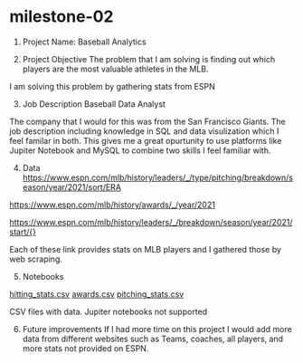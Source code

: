 # milestone-02

1. Project Name: Baseball Analytics
  
2. Project Objective
The problem that I am solving is finding out which players are the most valuable athletes in the MLB.

I am solving this problem by gathering stats from ESPN

3. Job Description
Baseball Data Analyst

The company that I would for this was from the San Francisco Giants. The job description including knowledge in SQL and data visulization which I feel familar in both. This gives me a great opurtunity to use platforms like Jupiter Notebook and MySQL to combine two skills I feel familiar with.

4. Data
https://www.espn.com/mlb/history/leaders/_/type/pitching/breakdown/season/year/2021/sort/ERA

https://www.espn.com/mlb/history/awards/_/year/2021

https://www.espn.com/mlb/history/leaders/_/breakdown/season/year/2021/start/{}

Each of these link provides stats on MLB players and I gathered those by web scraping.

5. Notebooks

[hitting_stats.csv](https://github.com/dbarrer5/milestone-02/files/8633209/hitting_stats.csv)
[awards.csv](https://github.com/dbarrer5/milestone-02/files/8633211/awards.csv)
[pitching_stats.csv](https://github.com/dbarrer5/milestone-02/files/8633213/pitching_stats.csv)

CSV files with data. Jupiter notebooks not supported

6. Future improvements
If I had more time on this project I would add more data from different websites such as Teams, coaches, all players, and more stats not provided on ESPN.

